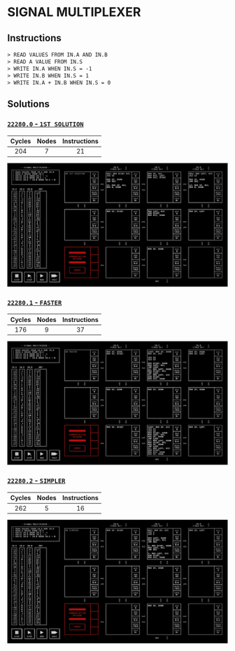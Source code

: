 # SIGNAL MULTIPLEXER

## Instructions

```
> READ VALUES FROM IN.A AND IN.B
> READ A VALUE FROM IN.S
> WRITE IN.A WHEN IN.S = -1
> WRITE IN.B WHEN IN.S = 1
> WRITE IN.A + IN.B WHEN IN.S = 0
```

## Solutions

### [`22280.0` - `1ST SOLUTION`](22280.0.txt)

| Cycles | Nodes | Instructions |
| :----: | :---: | :----------: |
|  204   |   7   |      21      |

![22280.0](22280.0.jpg?raw=true)

### [`22280.1` - `FASTER`](22280.1.txt)

| Cycles | Nodes | Instructions |
| :----: | :---: | :----------: |
|  176   |   9   |      37      |

![22280.1](22280.1.jpg?raw=true)

### [`22280.2` - `SIMPLER`](22280.2.txt)

| Cycles | Nodes | Instructions |
| :----: | :---: | :----------: |
|  262   |   5   |      16      |

![22280.2](22280.2.jpg?raw=true)

